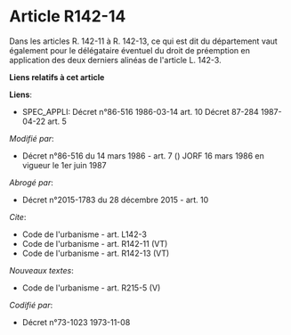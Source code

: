 # Article R142-14

Dans les articles R. 142-11 à R. 142-13, ce qui est dit du département vaut également pour le délégataire éventuel du droit
de préemption en application des deux derniers alinéas de l'article L. 142-3.

**Liens relatifs à cet article**

**Liens**:

  - SPEC_APPLI: Décret n°86-516 1986-03-14 art. 10 Décret 87-284 1987-04-22 art. 5

_Modifié par_:

  - Décret n°86-516 du 14 mars 1986 - art. 7 () JORF 16 mars 1986 en vigueur le   1er juin 1987

_Abrogé par_:

  - Décret n°2015-1783 du 28 décembre 2015 - art. 10

_Cite_:

  - Code de l'urbanisme - art. L142-3
  - Code de l'urbanisme - art. R142-11 (VT)
  - Code de l'urbanisme - art. R142-13 (VT)

_Nouveaux textes_:

  - Code de l'urbanisme - art. R215-5 (V)

_Codifié par_:

  - Décret n°73-1023 1973-11-08
